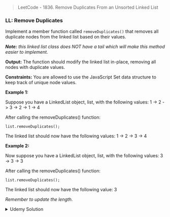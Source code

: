 > LeetCode - 1836. Remove Duplicates From an Unsorted Linked List
### LL: Remove Duplicates

Implement a member function called `removeDuplicates()` that removes all duplicate nodes from the linked list based on their values.

_**Note:** this linked list class does NOT have a tail which will make this method easier to implement._

**Output:**
The function should modify the linked list in-place, removing all nodes with duplicate values.

**Constraints:**
You are allowed to use the JavaScript Set data structure to keep track of unique node values.

**Example 1:**

Suppose you have a LinkedList object, list, with the following values:
1 -> 2 -> 3 -> 2 -> 1 -> 4

After calling the removeDuplicates() function:
```
list.removeDuplicates();
```
The linked list should now have the following values: 1 -> 2 -> 3 -> 4


**Example 2:**

Now suppose you have a LinkedList object, list, with the following values:
3 -> 3 -> 3


After calling the removeDuplicates() function:
```
list.removeDuplicates();
```
The linked list should now have the following value: 3

_Remember to update the length._

<details>
  <summary>Udemy Solution</summary>

  ```javascript
  removeDuplicates() {
	    const unique = new Set();
	    let current = this.head, priv = null;
	    
	    while(current) {
	        if(!unique.has(current.value)) {
	            unique.add(current.value);
	            priv = current;
	        } else {
	            priv.next = current.next;
	            this.length--;
	        }
	        current = current.next;
	    }
	}
  ```

</details>
